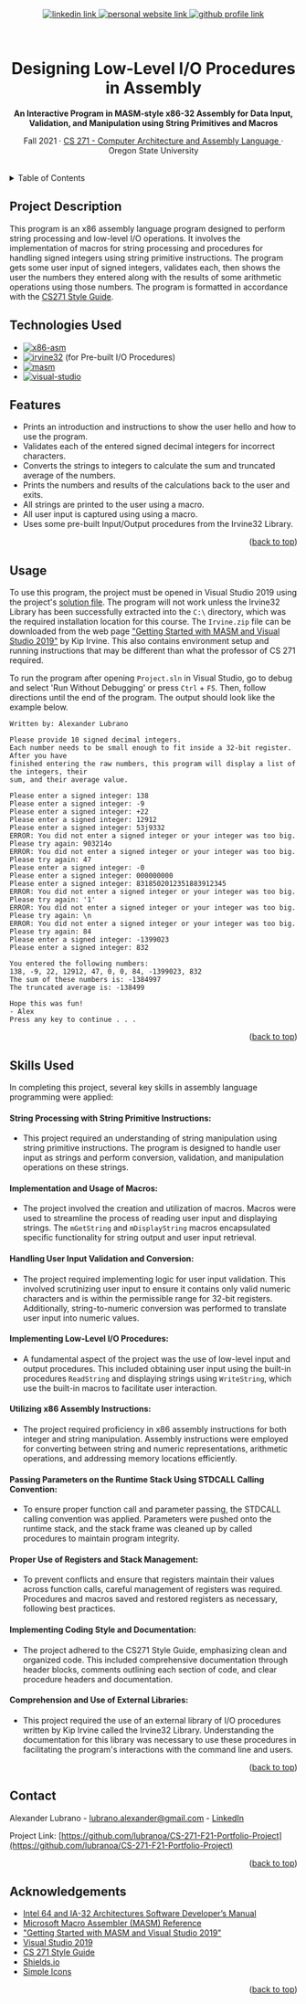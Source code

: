 <!-- Improved compatibility of back to top link: See: https://github.com/othneildrew/Best-README-Template/pull/73 -->
<a name="readme-top"></a>

<!-- Centered title section with descriptive lines -->
<div align="center">
  <!-- Title Section Links -->
  <p>
    <a href="www.linkedin.com/in/lubrano-alexander">
      <img src="https://img.shields.io/badge/LinkedIn-0A66C2?style=for-the-badge&logo=linkedin" alt="linkedin link" />
    </a>
    <a href="https://lubranoa.github.io">
      <img src="https://img.shields.io/badge/Personal_Site-47b51b?style=for-the-badge" alt="personal website link" />
    </a>
    <a href="https://github.com/lubranoa">
      <img src="https://img.shields.io/badge/GitHub-8A2BE2?style=for-the-badge&logo=github" alt="github profile link" />
    </a>
  </p>
  <br/>
  <!-- Titles and Subtitles -->
  <h1 align="center">Designing Low-Level I/O Procedures in Assembly</h1>
  <p align="center">
    <b>An Interactive Program in MASM-style x86-32 Assembly for Data Input, Validation, and Manipulation using String Primitives and Macros</b>
  </p>
  <p align="center">
    Fall 2021 · <a href="https://ecampus.oregonstate.edu/soc/ecatalog/ecoursedetail.htm?subject=CS&coursenumber=271&termcode=ALL">CS 271 - Computer Architecture and Assembly Language </a> · Oregon State University
  </p>
  <br />
</div>

<!-- Table of Contents -->
<details>
  <summary>Table of Contents</summary>
    
  - [Project Description](#project-description)
  - [Technologies Used](#technologies-used)
  - [Features](#features)
  - [Usage](#usage)
  - [Skills Used](#skills-used)
    - [String Processing](#string-processing-with-string-primitive-instructions)
    - [Macro Implementation](#implementation-and-usage-of-macros)
    - [Input Validation and Conversion](#handling-user-input-validation-and-conversion)
    - [Implementing Low-level I/O Procedures](#implementing-low-level-io-procedures)
    - [x86 Instructions](#utilizing-x86-assembly-instructions)
    - [Passing Parameters on Runtime Stack](#passing-parameters-on-the-runtime-stack-using-stdcall-calling-convention)
    - [Register Use and Stack Management](#proper-use-of-registers-and-stack-management)
    - [Coding Style and Documentation](#implementing-coding-style-and-documentation)
    - [External Libraries](#comprehension-and-use-of-external-libraries)
  - [Contact](#contact)
  - [Acknowledgements](#acknowledgements)

</details>

<!-- Project Description -->
## Project Description
This program is an x86 assembly language program designed to perform string processing and low-level I/O operations. It involves the implementation of macros for string processing and procedures for handling signed integers using string primitive instructions. The program gets some user input of signed integers, validates each, then shows the user the numbers they entered along with the results of some arithmetic operations using those numbers. The program is formatted in accordance with the [CS271 Style Guide](/docs/CS271%20Style%20Guide.pdf).

<!-- Technologies Used -->
## Technologies Used
   - [![x86-asm][x86-asm]][x86-asm-url]
   - [![irvine32][irvine32]][irvine32-url] (for Pre-built I/O Procedures)
   - [![masm][masm]][masm-url]
   - [![visual-studio][visual-studio]][visual-studio-url]

<!-- Features -->
## Features
  - Prints an introduction and instructions to show the user hello and how to use the program.
  - Validates each of the entered signed decimal integers for incorrect characters.
  - Converts the strings to integers to calculate the sum and truncated average of the numbers.
  - Prints the numbers and results of the calculations back to the user and exits.
  - All strings are printed to the user using a macro.
  - All user input is captured using using a macro.
  - Uses some pre-built Input/Output procedures from the Irvine32 Library.

<p align="right">(<a href="#readme-top">back to top</a>)</p>

<!-- Usage -->
## Usage
To use this program, the project must be opened in Visual Studio 2019 using the project's [solution file](/Project.sln). The program will not work unless the Irvine32 Library has been successfully extracted into the `C:\` directory, which was the required installation location for this course. The `Irvine.zip` file can be downloaded from the web page ["Getting Started with MASM and Visual Studio 2019"](http://www.asmirvine.com/gettingStartedVS2019/index.htm) by Kip Irvine. This also contains environment setup and running instructions that may be different than what the professor of CS 271 required.

To run the program after opening `Project.sln` in Visual Studio, go to debug and select 'Run Without Debugging' or press `Ctrl` + `F5`. Then, follow directions until the end of the program. The output should look like the example below.

```
Written by: Alexander Lubrano

Please provide 10 signed decimal integers.
Each number needs to be small enough to fit inside a 32-bit register. After you have
finished entering the raw numbers, this program will display a list of the integers, their
sum, and their average value.

Please enter a signed integer: 138
Please enter a signed integer: -9
Please enter a signed integer: +22
Please enter a signed integer: 12912
Please enter a signed integer: 53j9332
ERROR: You did not enter a signed integer or your integer was too big.
Please try again: 903214o
ERROR: You did not enter a signed integer or your integer was too big.
Please try again: 47
Please enter a signed integer: -0
Please enter a signed integer: 000000000
Please enter a signed integer: 8318502012351883912345
ERROR: You did not enter a signed integer or your integer was too big.
Please try again: '1'
ERROR: You did not enter a signed integer or your integer was too big.
Please try again: \n
ERROR: You did not enter a signed integer or your integer was too big.
Please try again: 84
Please enter a signed integer: -1399023
Please enter a signed integer: 832

You entered the following numbers:
138, -9, 22, 12912, 47, 0, 0, 84, -1399023, 832
The sum of these numbers is: -1384997
The truncated average is: -138499

Hope this was fun!
- Alex
Press any key to continue . . .
```

<p align="right">(<a href="#readme-top">back to top</a>)</p>

## Skills Used
In completing this project, several key skills in assembly language programming were applied:

#### String Processing with String Primitive Instructions:
  - This project required an understanding of string manipulation using string primitive instructions. The program is designed to handle user input as strings and perform conversion, validation, and manipulation operations on these strings.

#### Implementation and Usage of Macros:
  - The project involved the creation and utilization of macros. Macros were used to streamline the process of reading user input and displaying strings. The `mGetString` and `mDisplayString` macros encapsulated specific functionality for string output and user input retrieval.

#### Handling User Input Validation and Conversion:
  - The project required implementing logic for user input validation. This involved scrutinizing user input to ensure it contains only valid numeric characters and is within the permissible range for 32-bit registers. Additionally, string-to-numeric conversion was performed to translate user input into numeric values.

#### Implementing Low-Level I/O Procedures:
  - A fundamental aspect of the project was the use of low-level input and output procedures. This included obtaining user input using the built-in procedures `ReadString` and displaying strings using `WriteString`, which use the built-in macros to facilitate user interaction.

#### Utilizing x86 Assembly Instructions:
  - The project required proficiency in x86 assembly instructions for both integer and string manipulation. Assembly instructions were employed for converting between string and numeric representations, arithmetic operations, and addressing memory locations efficiently.

#### Passing Parameters on the Runtime Stack Using STDCALL Calling Convention:
  - To ensure proper function call and parameter passing, the STDCALL calling convention was applied. Parameters were pushed onto the runtime stack, and the stack frame was cleaned up by called procedures to maintain program integrity.

#### Proper Use of Registers and Stack Management:
  - To prevent conflicts and ensure that registers maintain their values across function calls, careful management of registers was required. Procedures and macros saved and restored registers as necessary, following best practices.

#### Implementing Coding Style and Documentation:
  - The project adhered to the CS271 Style Guide, emphasizing clean and organized code. This included comprehensive documentation through header blocks, comments outlining each section of code, and clear procedure headers and documentation.

#### Comprehension and Use of External Libraries:
  - This project required the use of an external library of I/O procedures written by Kip Irvine called the Irvine32 Library. Understanding the documentation for this library was necessary to use these procedures in facilitating the program's interactions with the command line and users.

<p align="right">(<a href="#readme-top">back to top</a>)</p>

<!-- Contact -->
## Contact
Alexander Lubrano - [lubrano.alexander@gmail.com](mailto:lubrano.alexander@gmail.com) - [LinkedIn](www.linkedin.com/in/lubrano-alexander)

Project Link: [https://github.com/lubranoa/CS-271-F21-Portfolio-Project](https://github.com/lubranoa/CS-271-F21-Portfolio-Project)

<p align="right">(<a href="#readme-top">back to top</a>)</p>

<!-- Acknowledgements -->
## Acknowledgements
  - [Intel 64 and IA-32 Architectures Software Developer’s Manual](https://www.intel.com/content/www/us/en/content-details/782158/intel-64-and-ia-32-architectures-software-developer-s-manual-combined-volumes-1-2a-2b-2c-2d-3a-3b-3c-3d-and-4.html?wapkw=intel%2064%20and%20ia-32%20architectures%20software%20developer%27s%20manual&docid=782159)
  - [Microsoft Macro Assembler (MASM) Reference](https://learn.microsoft.com/en-us/cpp/assembler/masm/microsoft-macro-assembler-reference?view=msvc-170)
  - ["Getting Started with MASM and Visual Studio 2019"](http://www.asmirvine.com/gettingStartedVS2019/index.htm)
  - [Visual Studio 2019](https://visualstudio.microsoft.com/)
  - [CS 271 Style Guide](/docs/CS271%20Style%20Guide.pdf)
  - [Shields.io](https://shields.io/)
  - [Simple Icons](https://simpleicons.org/)

<p align="right">(<a href="#readme-top">back to top</a>)</p>

<!-- Markdown links -->
<!-- https://www.markdownguide.org/basic-syntax/#reference-style-links -->
[x86-asm]: https://img.shields.io/badge/x86--32_Assembly_Language-grey?style=for-the-badge
[x86-asm-url]: https://www.intel.com/content/www/us/en/content-details/782158/intel-64-and-ia-32-architectures-software-developer-s-manual-combined-volumes-1-2a-2b-2c-2d-3a-3b-3c-3d-and-4.html?wapkw=intel%2064%20and%20ia-32%20architectures%20software%20developer%27s%20manual&docid=782159

[masm]: https://img.shields.io/badge/Microsoft_Macro_Assembler_(MASM)-grey?style=for-the-badge
[masm-url]: https://learn.microsoft.com/en-us/cpp/assembler/masm/microsoft-macro-assembler-reference?view=msvc-170

[visual-studio]: https://img.shields.io/badge/Visual_Studio_2019-grey?style=for-the-badge&logo=visualstudio&logoColor=5C2D91
[visual-studio-url]: https://visualstudio.microsoft.com/

[irvine32]: https://img.shields.io/badge/Irvine32_Library-grey?style=for-the-badge
[irvine32-url]:http://www.asmirvine.com/gettingStartedVS2019/index.htm